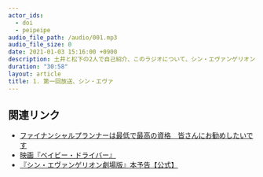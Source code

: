 ```yaml
---
actor_ids:
  - doi
  - peipeipe
audio_file_path: /audio/001.mp3
audio_file_size: 0
date: 2021-01-03 15:16:00 +0900
description: 土井と松下の2人で自己紹介、このラジオについて、シン・エヴァンゲリオンについて話しました。
duration: "30:58"
layout: article
title: 1. 第一回放送、シン・エヴァ
---
```


## 関連リンク

- [ファイナンシャルプランナーは最低で最高の資格　皆さんにお勧めしたいです](https://www.youtube.com/watch?v=Fh_bOVymSrY)
- [映画『ベイビー・ドライバー』](https://bd-dvd.sonypictures.jp/babydriver/)
- [『シン・エヴァンゲリオン劇場版』本予告【公式】](https://www.youtube.com/watch?v=10ict3GCxGY)
